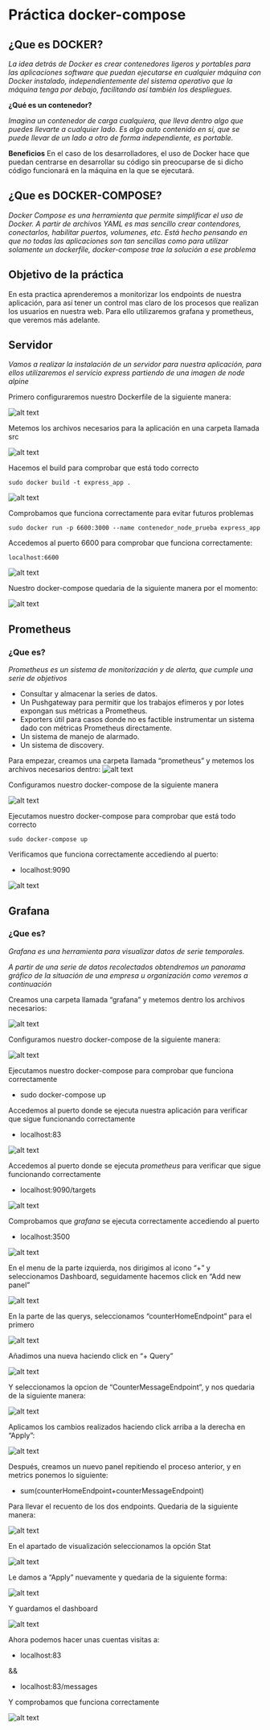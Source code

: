 # Práctica docker-compose

## ¿Que es DOCKER?

_La idea detrás de Docker es crear contenedores ligeros y portables para las aplicaciones software que puedan ejecutarse en cualquier máquina con Docker instalado, independientemente del sistema operativo que la máquina tenga por debajo, facilitando así también los despliegues._

**¿Qué es un contenedor?**

_Imagina un contenedor de carga cualquiera, que lleva dentro algo que puedes llevarte a cualquier lado. Es algo auto contenido en sí, que se puede llevar de un lado a otro de forma independiente, es portable._

**Beneficios**
En el caso de los desarrolladores, el uso de Docker hace que puedan centrarse en desarrollar su código sin preocuparse de si dicho código funcionará en la máquina en la que se ejecutará.
 
## ¿Que es DOCKER-COMPOSE?
_Docker Compose es una herramienta que permite simplificar el uso de Docker. A partir de archivos YAML es mas sencillo crear contendores, conectarlos, habilitar puertos, volumenes, etc. Está hecho pensando en que no todas las aplicaciones son tan sencillas como para utilizar solamente un dockerfile, docker-compose trae la solución a ese problema_

## Objetivo de la práctica

En esta practica aprenderemos a monitorizar los endpoints de nuestra aplicación, para así tener un control mas claro de los procesos que realizan los usuarios en
nuestra web. Para ello utilizaremos grafana y prometheus, que veremos más adelante.

## Servidor

_Vamos a realizar la instalación de un servidor para nuestra aplicación, para ellos utilizaremos el servicio express partiendo de una imagen de node alpine_

Primero configuraremos nuestro Dockerfile de la siguiente manera:

![alt text](./img/1.png)

Metemos los archivos necesarios para la aplicación en una carpeta llamada src

![alt text](./img/2.png)

Hacemos el build para comprobar que está todo correcto

```
sudo docker build -t express_app .
```
![alt text](./img/3.png)

Comprobamos que funciona correctamente para evitar futuros problemas

```
sudo docker run -p 6600:3000 --name contenedor_node_prueba express_app
```

Accedemos al puerto 6600 para comprobar que funciona correctamente:

```
localhost:6600
```
![alt text](./img/4.png)

Nuestro docker-compose quedaria de la siguiente manera por el momento:

![alt text](./img/5.png)

## Prometheus

### ¿Que es?

_Prometheus es un sistema de monitorización y de alerta, que cumple una serie de objetivos_

- Consultar y almacenar la series de datos.
- Un Pushgateway para permitir que los trabajos efímeros y por lotes expongan sus métricas a Prometheus.
- Exporters útil para casos donde no es factible instrumentar un sistema dado con métricas Prometheus directamente.
- Un sistema de manejo de alarmado.
- Un sistema de discovery.

Para empezar, creamos una carpeta llamada “prometheus” y metemos los archivos necesarios dentro:
![alt text](./img/a.png)

Configuramos nuestro docker-compose de la siguiente manera

![alt text](./img/6.png)

Ejecutamos nuestro docker-compose para comprobar que está todo correcto
```
sudo docker-compose up
```
Verificamos que funciona correctamente accediendo al puerto:

- localhost:9090

![alt text](./img/7.png)

## Grafana

### ¿Que es?

_Grafana es una herramienta para visualizar datos de serie temporales._

_A partir de una serie de datos recolectados obtendremos un panorama gráfico de la situación de una empresa u organización como veremos a continuación_

Creamos una carpeta llamada “grafana” y metemos dentro los archivos necesarios:

![alt text](./img/b.png)

Configuramos nuestro docker-compose de la siguiente manera:

![alt text](./img/8.png)

Ejecutamos nuestro docker-compose para comprobar que funciona correctamente

- sudo docker-compose up

Accedemos al puerto donde se ejecuta nuestra aplicación para verificar que sigue funcionando correctamente

- localhost:83

![alt text](./img/9.png)

Accedemos al puerto donde se ejecuta _prometheus_ para verificar que sigue funcionando correctamente

- localhost:9090/targets

![alt text](./img/10.png)

Comprobamos que _grafana_ se ejecuta correctamente accediendo al puerto

- localhost:3500

![alt text](./img/11.png)

En el menu de la parte izquierda, nos dirigimos al icono “+” y seleccionamos Dashboard, seguidamente hacemos click en “Add new panel”

![alt text](./img/12.png)

En la parte de las querys, seleccionamos “counterHomeEndpoint” para el primero

![alt text](./img/13.png)

Añadimos una nueva haciendo click en “+ Query”

![alt text](./img/14.png)

Y seleccionamos la opcion de “CounterMessageEndpoint”, y nos quedaria de la siguiente manera:

![alt text](./img/15.png)

Aplicamos los cambios realizados haciendo click arriba a la derecha en “Apply”:

![alt text](./img/16.png)

Después, creamos un nuevo panel repitiendo el proceso anterior, y en metrics ponemos lo siguiente:

- sum(counterHomeEndpoint+counterMessageEndpoint)

Para llevar el recuento de los dos endpoints. Quedaria de la siguiente manera:

![alt text](./img/17.png)

En el apartado de visualización seleccionamos la opción Stat

![alt text](./img/18.png)

Le damos a “Apply” nuevamente y quedaria de la siguiente forma:

![alt text](./img/19.png)

Y guardamos el dashboard

![alt text](./img/save.png)

Ahora podemos hacer unas cuentas visitas a:
- localhost:83

&&

- localhost:83/messages

Y comprobamos que funciona correctamente

![alt text](./img/20.png)